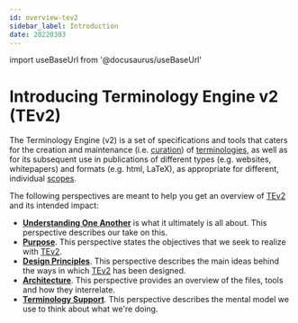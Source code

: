 ```yaml
---
id: overview-tev2
sidebar_label: Introduction
date: 20220303
---
```


import useBaseUrl from '@docusaurus/useBaseUrl'

# Introducing Terminology Engine v2 (TEv2)

The Terminology Engine (v2) is a set of specifications and tools that caters for the creation and maintenance (i.e. [curation](@)) of [terminologies](@), as well as for its subsequent use in publications of different types (e.g. websites, whitepapers) and formats (e.g. html, LaTeX), as appropriate for different, individual [scopes](@).

The following perspectives are meant to help you get an overview of [TEv2](@) and its intended impact:
- **[Understanding One Another](/docs/overview/tev2-common-understanding)** is what it ultimately is all about. This perspective describes our take on this.
- **[Purpose](/docs/overview/tev2-purpose)**. This perspective states the objectives that we seek to realize with [TEv2](@).
- **[Design Principles](/docs/overview/tev2-design-principles)**. This perspective describes the main ideas behind the ways in which [TEv2](@) has been designed.
- **[Architecture](/docs/overview/tev2-architecture)**. This perspective provides an overview of the files, tools and how they interrelate.
- **[Terminology Support](/docs/terms/patterns/pattern-terminology)**. This perspective describes the mental model we use to think about what we're doing.
